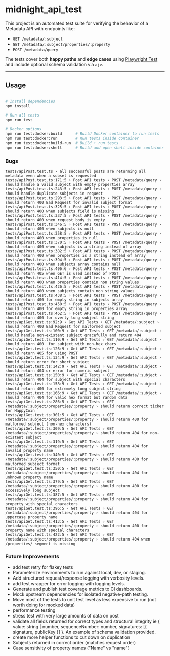 # midnight_api_test


This project is an automated test suite for verifying the behavior of a Metadata API with endpoints like:

- `GET /metadata/:subject`
- `GET /metadata/:subject/properties/:property`
- `POST /metadata/query`

The tests cover both **happy paths** and **edge cases** using [Playwright Test](https://playwright.dev/test) and include optional schema validation via `ajv`.

---

## Usage

```bash # 

# Install dependencies
npm install

# Run all tests
npm run test

# Docker options
npm run test:docker:build      # Build Docker container to run tests
npm run test:docker:run        # Run tests inside container
npm run test:docker:build-run  # Build + run tests
npm run test:docker:shell      # Build and open shell inside container

```


### Bugs

    tests/apiPost.test.ts - all successful posts are returning all metadata even when a subset is requested
    tests/apiPost.test.ts:171:5 › Post API tests › POST /metadata/query › should handle a valid subject with empty properties array
    tests/apiPost.test.ts:243:5 › Post API tests › POST /metadata/query › should handle duplicate subjects in request
    tests/apiPost.test.ts:293:5 › Post API tests › POST /metadata/query › should return 400 Bad Request for invalid subject format
    tests/apiPost.test.ts:325:5 › Post API tests › POST /metadata/query › should return 400 when subjects field is missing
    tests/apiPost.test.ts:337:5 › Post API tests › POST /metadata/query › should return 400 when request body is empty
    tests/apiPost.test.ts:346:5 › Post API tests › POST /metadata/query › should return 400 when subjects is null
    tests/apiPost.test.ts:358:5 › Post API tests › POST /metadata/query › should return 400 when properties is null
    tests/apiPost.test.ts:370:5 › Post API tests › POST /metadata/query › should return 400 when subjects is a string instead of array
    tests/apiPost.test.ts:382:5 › Post API tests › POST /metadata/query › should return 400 when properties is a string instead of array
    tests/apiPost.test.ts:394:5 › Post API tests › POST /metadata/query › should return 400 when subjects array contains null
    tests/apiPost.test.ts:406:6 › Post API tests › POST /metadata/query › should return 405 when GET is used instead of POST
    tests/apiPost.test.ts:414:5 › Post API tests › POST /metadata/query › should return 400 when properties contain non string values
    tests/apiPost.test.ts:426:5 › Post API tests › POST /metadata/query › should return 400 when subjects contain non string values
    tests/apiPost.test.ts:438:5 › Post API tests › POST /metadata/query › should return 400 for empty string in subjects array
    tests/apiPost.test.ts:450:5 › Post API tests › POST /metadata/query › should return 400 for empty string in properties array
    tests/apiPost.test.ts:462:5 › Post API tests › POST /metadata/query › should return 400 for overly long subject string
    tests/apiGet.test.ts:92:9 › Get API Tests › GET /metadata/:subject › should return 400 Bad Request for malformed subject
    tests/apiGet.test.ts:100:9 › Get API Tests › GET /metadata/:subject › should handle non-existent subject gracefully and return 404
    tests/apiGet.test.ts:110:9 › Get API Tests › GET /metadata/:subject › should return 400  for subject with non-hex chars
    tests/apiGet.test.ts:126:9 › Get API Tests › GET /metadata/:subject › should return 405 for using POST
    tests/apiGet.test.ts:134:9 › Get API Tests › GET /metadata/:subject › should return error for short subject
    tests/apiGet.test.ts:142:9 › Get API Tests › GET /metadata/:subject › should return 404 or error for numeric subject
    tests/apiGet.test.ts:150:9 › Get API Tests › GET /metadata/:subject › should return 404 for subject with special characters
    tests/apiGet.test.ts:158:9 › Get API Tests › GET /metadata/:subject › should return 400 for extremely long subject string
    tests/apiGet.test.ts:166:9 › Get API Tests › GET /metadata/:subject › should return 404 for valid hex format but random data
    tests/apiGet.test.ts:286:5 › Get API Tests › GET /metadata/:subject/properties/:property › should return correct ticker for HappyCoin
    tests/apiGet.test.ts:301:5 › Get API Tests › GET /metadata/:subject/properties/:property › should return 400 for malformed subject (non-hex characters)
    tests/apiGet.test.ts:309:5 › Get API Tests › GET /metadata/:subject/properties/:property › should return 404 for non-existent subject
    tests/apiGet.test.ts:319:5 › Get API Tests › GET /metadata/:subject/properties/:property › should return 404 for invalid property name
    tests/apiGet.test.ts:340:5 › Get API Tests › GET /metadata/:subject/properties/:property › should return 400 for malformed subject format
    tests/apiGet.test.ts:350:5 › Get API Tests › GET /metadata/:subject/properties/:property › should return 404 for unknown property name
    tests/apiGet.test.ts:379:5 › Get API Tests › GET /metadata/:subject/properties/:property › should return 400 for excessively long subject
    tests/apiGet.test.ts:387:5 › Get API Tests › GET /metadata/:subject/properties/:property › should return 404 for property with special characters
    tests/apiGet.test.ts:396:5 › Get API Tests › GET /metadata/:subject/properties/:property › should return 404 for uppercase property name
    tests/apiGet.test.ts:413:5 › Get API Tests › GET /metadata/:subject/properties/:property › should return 400 for property name with special characters
    tests/apiGet.test.ts:422:5 › Get API Tests › GET /metadata/:subject/properties/:property › should return 404 when /properties/ segment is missing




### Future Improvements
- add test retry for flakey tests
- Parameterize environments to run against local, dev, or staging.
- Add structured request/response logging with verbosity levels.
- add test wrapper for error logging with logging levels.
- Generate and publish test coverage metrics to CI dashboards.
- Mock upstream dependencies for isolated negative-path testing.
- Move most of the tests to unit test level as less expensive to run (not worth doing for mocked data)
- performance testing
- stress test with very large amounts of data on post
- validate all fields returned for correct types and structural integrity ie { value: string | number, sequenceNumber: number, signatures: [{ signature, publicKey }] }. An example of schema validation provided. 
- create more helper functions to cut down on duplication
-  Subjects returned in correct order (matches request order)	
 - Case sensitivity of property names ("Name" vs "name")

